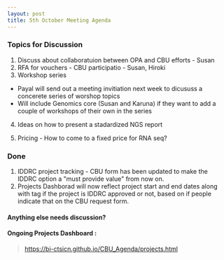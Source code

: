 ```yaml
---
layout: post
title: 5th October Meeting Agenda
---
```

### Topics for Discussion
1. Discuss about collaboratuion between OPA and CBU efforts - Susan
2. RFA for vouchers - CBU participatio - Susan, Hiroki
3. Workshop series 
- Payal will send out a meeting invitiation next week to dicususs a concerete series of worshop topics
- Will include Genomics core (Susan and Karuna) if they want to add a couple of workshops of their own in the series

4. Ideas on how to present a stadardized NGS report 

5. Pricing - How to come to a fixed price for RNA seq?

### Done
1. IDDRC project tracking - CBU form has been updated to make the IDDRC option a "must provide value" from now on.
2. Projects Dashborad will now reflect project start and end dates along with tag if the project is IDDRC approved or not, based on if people indicate that on the CBU request form.

#### Anything else needs discussion?

#### Ongoing Projects Dashboard :

> https://bi-ctsicn.github.io/CBU_Agenda/projects.html

